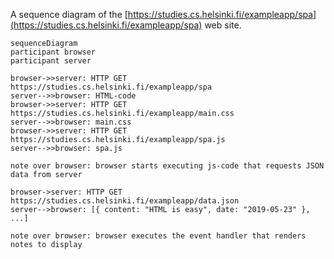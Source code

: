 A sequence diagram of the [https://studies.cs.helsinki.fi/exampleapp/spa](https://studies.cs.helsinki.fi/exampleapp/spa)
web site.

```mermaid
sequenceDiagram
participant browser
participant server

browser->>server: HTTP GET https://studies.cs.helsinki.fi/exampleapp/spa
server-->>browser: HTML-code
browser->>server: HTTP GET https://studies.cs.helsinki.fi/exampleapp/main.css
server-->>browser: main.css
browser->>server: HTTP GET https://studies.cs.helsinki.fi/exampleapp/spa.js
server-->>browser: spa.js

note over browser: browser starts executing js-code that requests JSON data from server 

browser->server: HTTP GET https://studies.cs.helsinki.fi/exampleapp/data.json
server-->browser: [{ content: "HTML is easy", date: "2019-05-23" }, ...]

note over browser: browser executes the event handler that renders notes to display
```

